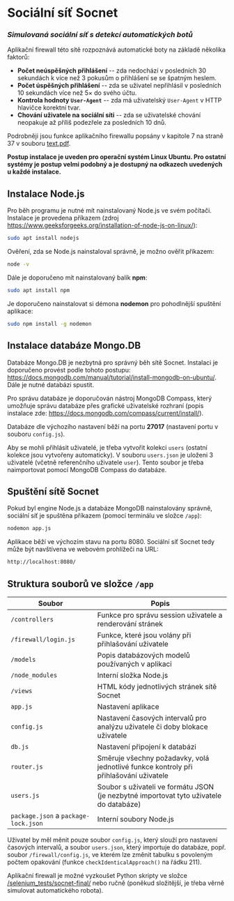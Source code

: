 # Sociální síť Socnet
### _Simulovaná sociální síť s detekcí automatických botů_

Aplikační firewall této sítě rozpoznává automatické boty na základě několika faktorů:

- **Počet neúspěšných přihlášení** -- zda nedochází v posledních 30 sekundách k více než 3 pokusům o přihlášení se se špatným heslem.
- **Počet úspěšných přihlášení** -- zda se uživatel nepřihlásil v posledních 10 sekundách více než 5× do svého účtu.
- **Kontrola hodnoty `User-Agent`** -- zda má uživatelský `User-Agent` v HTTP hlavičce korektní tvar.
- **Chování uživatele na sociální síti** -- zda se uživatelské chování neopakuje až příliš podezřele za posledních 10 dnů.

[text]: <https://github.com/radimzitka/BP-app/blob/main/text.pdf>

Podrobněji jsou funkce aplikačního firewallu popsány v kapitole 7 na straně 37 v souboru [text.pdf][text]. 

**Postup instalace je uveden pro operační systém Linux Ubuntu. Pro ostatní systémy je postup velmi podobný a je dostupný na odkazech uvedených u každé instalace.**

## Instalace Node.js
Pro běh programu je nutné mít nainstalovaný Node.js ve svém počítači. Instalace je provedena příkazem (zdroj https://www.geeksforgeeks.org/installation-of-node-js-on-linux/):

```sh
sudo apt install nodejs
```

Ověření, zda se Node.js nainstaloval správně, je možno ověřit příkazem:

```sh
node -v 
```

Dále je doporučeno mít nainstalovaný balík **npm**:

```sh
sudo apt install npm
```

Je doporučeno nainstalovat si démona **nodemon** pro pohodlnější spuštění aplikace:

```sh
sudo npm install -g nodemon
```

## Instalace databáze Mongo.DB

Databáze Mongo.DB je nezbytná pro správný běh sítě Socnet. Instalaci je doporučeno provést podle tohoto postupu: https://docs.mongodb.com/manual/tutorial/install-mongodb-on-ubuntu/. Dále je nutné databázi spustit.

Pro správu databáze je doporučován nástroj MongoDB Compass, který umožňuje správu databáze přes grafické uživatelské rozhraní (popis instalace zde: https://docs.mongodb.com/compass/current/install/).

Databáze dle výchozího nastavení běží na portu **27017** (nastavení portu v souboru `config.js`).

Aby se mohli přihlásit uživatelé, je třeba vytvořit kolekci `users` (ostatní kolekce jsou vytvořeny automaticky). V souboru `users.json` je uloženi 3 uživatelé (včetně referenčního uživatele `user`). Tento soubor je třeba naimportovat pomocí MongoDB Compass do databáze. 


## Spuštění sítě Socnet
Pokud byl engine Node.js a databáze MongoDB nainstalovány správně, sociální síť je spuštěna příkazem (pomocí terminálu ve složce `/app`):

```sh
nodemon app.js
```

Aplikace běží ve výchozím stavu na portu 8080. Sociální síť Socnet tedy může být navštívena ve webovém prohlížeči na URL:

```sh
http://localhost:8080/
```

## Struktura souborů ve složce `/app`

Soubor | Popis
--- | --- 
`/controllers` | Funkce pro správu session uživatele a renderování stránek
`/firewall/login.js` | Funkce, které jsou volány při přihlašování uživatele
`/models` | Popis databázových modelů používaných v aplikaci
`/node_modules` | Interní složka Node.js
`/views` | HTML kódy jednotlivých stránek sítě Socnet
`app.js` | Nastavení aplikace
`config.js` | Nastavení časových intervalů pro analýzu uživatele či doby blokace uživatele
`db.js` | Nastavení připojení k databázi
`router.js` | Směruje všechny požadavky, volá jednotlivé funkce kontroly při přihlašování uživatele
`users.js` | Soubor s uživateli ve formátu JSON (je nezbytné importovat tyto uživatele do databáze)
`package.json` a `package-lock.json` | Interní soubory Node.js

Uživatel by měl měnit pouze soubor `config.js`, který slouží pro nastavení časových intervalů, a soubor `users.json`, který importuje do databáze, popř. soubor `/firewall/config.js`, ve kterém lze změnit tabulku s povoleným počtem opakování (funkce `checkIdenticalApproach()` na řádku 211). 


[selenium]: <https://github.com/radimzitka/BP-app/tree/main/selenium_tests/Socnet-final>

Aplikační firewall je možné vyzkoušet Python skripty ve složce [/selenium_tests/socnet-final/][selenium] nebo ručně (poněkud složitější, je třeba věrně simulovat automatického robota).

